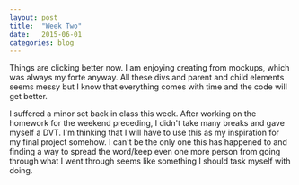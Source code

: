 ```yaml
---
layout: post
title:  "Week Two"
date:   2015-06-01
categories: blog
---
```

Things are clicking better now. I am enjoying creating from mockups, which was always my forte anyway. <!-- more -->All these divs and parent and child elements seems messy but I know that everything comes with time and the code will get better. 

I suffered a minor set back in class this week. After working on the homework for the weekend preceding, I didn't take many breaks and gave myself a DVT. I'm thinking that I will have to use this as my inspiration for my final project somehow. I can't be the only one this has happened to and finding a way to spread the word/keep even one more person from going through what I went through seems like something I should task myself with doing.
